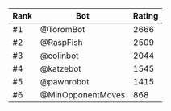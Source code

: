 Rank|Bot|Rating
---|---|---
#1|@ToromBot|2666
#2|@RaspFish|2509
#3|@colinbot|2044
#4|@katzebot|1545
#5|@pawnrobot|1415
#6|@MinOpponentMoves|868
